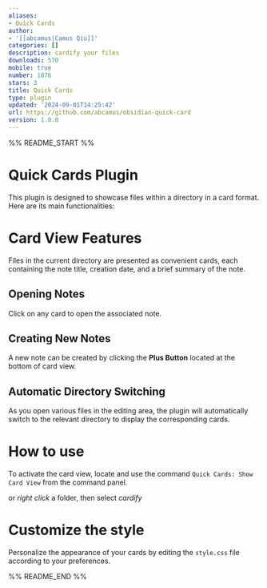 ```yaml
---
aliases:
- Quick Cards
author:
- '[[abcamus|Camus Qiu]]'
categories: []
description: cardify your files
downloads: 570
mobile: true
number: 1876
stars: 3
title: Quick Cards
type: plugin
updated: '2024-09-01T14:25:42'
url: https://github.com/abcamus/obsidian-quick-card
version: 1.0.0
---
```


%% README_START %%

# Quick Cards Plugin
This plugin is designed to showcase files within a directory in a card format. Here are its main functionalities:

# Card View Features
Files in the current directory are presented as convenient cards, each containing the note title, creation date, and a brief summary of the note.

## Opening Notes
Click on any card to open the associated note.

## Creating New Notes
A new note can be created by clicking the **Plus Button** located at the bottom of card view.

## Automatic Directory Switching
As you open various files in the editing area, the plugin will automatically switch to the relevant directory to display the corresponding cards.

# How to use
To activate the card view, locate and use the command `Quick Cards: Show Card View` from the command panel.

or *right click* a folder, then select *cardify*

# Customize the style
Personalize the appearance of your cards by editing the `style.css` file according to your preferences.

%% README_END %%